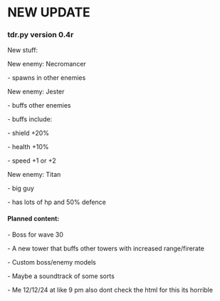 <body>
  <h1>
    NEW UPDATE
  </h1>
  <h3>
    tdr.py
    version 0.4r
  </h3>
  <p>
    New stuff:
  </p>
  <p>
    New enemy: Necromancer
  </p>
  <p>
      - spawns in other enemies
  </p>
  <p>
    New enemy: Jester
  </p>
  <p>
      - buffs other enemies
  </p>
  <p>
      - buffs include:
  </p>
  <p>
        - shield +20%
  <p>
        - health +10%
  </p>
  <p>
        - speed +1 or +2
  </p>
  <p>
    New enemy: Titan
  </p>
  <p>
      - big guy
  </p>
  <p>
      - has lots of hp and 50% defence
  </p>
  <h4>
    Planned content:
  </h4>
  <p>
    - Boss for wave 30
  </p>
  <p>
    - A new tower that buffs other towers with increased range/firerate
  </p>
  <p>
    - Custom boss/enemy models
  </p>
  <p>
    - Maybe a soundtrack of some sorts
  </p>
  - Me 12/12/24 at like 9 pm also dont check the html for this its horrible
</body>
